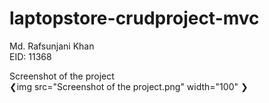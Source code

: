 # laptopstore-crudproject-mvc
Md. Rafsunjani Khan <br/>
EID: 11368 <br/>


Screenshot of the project </br>
❮img src="Screenshot of the project.png" width="100" ❯
